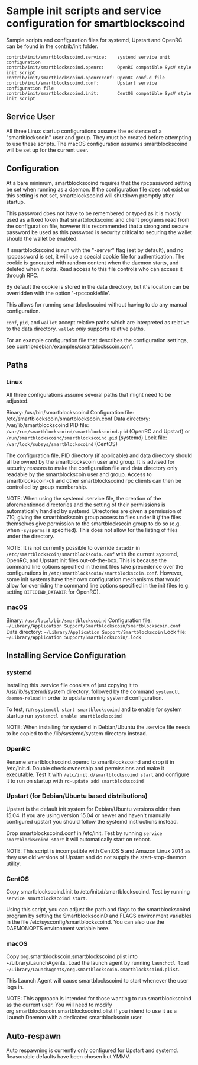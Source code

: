 Sample init scripts and service configuration for smartblockscoind
==========================================================

Sample scripts and configuration files for systemd, Upstart and OpenRC
can be found in the contrib/init folder.

    contrib/init/smartblockscoind.service:    systemd service unit configuration
    contrib/init/smartblockscoind.openrc:     OpenRC compatible SysV style init script
    contrib/init/smartblockscoind.openrcconf: OpenRC conf.d file
    contrib/init/smartblockscoind.conf:       Upstart service configuration file
    contrib/init/smartblockscoind.init:       CentOS compatible SysV style init script

Service User
---------------------------------

All three Linux startup configurations assume the existence of a "smartblockscoin" user
and group.  They must be created before attempting to use these scripts.
The macOS configuration assumes smartblockscoind will be set up for the current user.

Configuration
---------------------------------

At a bare minimum, smartblockscoind requires that the rpcpassword setting be set
when running as a daemon.  If the configuration file does not exist or this
setting is not set, smartblockscoind will shutdown promptly after startup.

This password does not have to be remembered or typed as it is mostly used
as a fixed token that smartblockscoind and client programs read from the configuration
file, however it is recommended that a strong and secure password be used
as this password is security critical to securing the wallet should the
wallet be enabled.

If smartblockscoind is run with the "-server" flag (set by default), and no rpcpassword is set,
it will use a special cookie file for authentication. The cookie is generated with random
content when the daemon starts, and deleted when it exits. Read access to this file
controls who can access it through RPC.

By default the cookie is stored in the data directory, but it's location can be overridden
with the option '-rpccookiefile'.

This allows for running smartblockscoind without having to do any manual configuration.

`conf`, `pid`, and `wallet` accept relative paths which are interpreted as
relative to the data directory. `wallet` *only* supports relative paths.

For an example configuration file that describes the configuration settings,
see contrib/debian/examples/smartblockscoin.conf.

Paths
---------------------------------

### Linux

All three configurations assume several paths that might need to be adjusted.

Binary:              /usr/bin/smartblockscoind
Configuration file:  /etc/smartblockscoin/smartblockscoin.conf
Data directory:      /var/lib/smartblockscoind
PID file:            `/var/run/smartblockscoind/smartblockscoind.pid` (OpenRC and Upstart) or `/run/smartblockscoind/smartblockscoind.pid` (systemd)
Lock file:           `/var/lock/subsys/smartblockscoind` (CentOS)

The configuration file, PID directory (if applicable) and data directory
should all be owned by the smartblockscoin user and group.  It is advised for security
reasons to make the configuration file and data directory only readable by the
smartblockscoin user and group.  Access to smartblockscoin-cli and other smartblockscoind rpc clients
can then be controlled by group membership.

NOTE: When using the systemd .service file, the creation of the aforementioned
directories and the setting of their permissions is automatically handled by
systemd. Directories are given a permission of 710, giving the smartblockscoin group
access to files under it _if_ the files themselves give permission to the
smartblockscoin group to do so (e.g. when `-sysperms` is specified). This does not allow
for the listing of files under the directory.

NOTE: It is not currently possible to override `datadir` in
`/etc/smartblockscoin/smartblockscoin.conf` with the current systemd, OpenRC, and Upstart init
files out-of-the-box. This is because the command line options specified in the
init files take precedence over the configurations in
`/etc/smartblockscoin/smartblockscoin.conf`. However, some init systems have their own
configuration mechanisms that would allow for overriding the command line
options specified in the init files (e.g. setting `BITCOIND_DATADIR` for
OpenRC).

### macOS

Binary:              `/usr/local/bin/smartblockscoind`
Configuration file:  `~/Library/Application Support/Smartblockscoin/smartblockscoin.conf`
Data directory:      `~/Library/Application Support/Smartblockscoin`
Lock file:           `~/Library/Application Support/Smartblockscoin/.lock`

Installing Service Configuration
-----------------------------------

### systemd

Installing this .service file consists of just copying it to
/usr/lib/systemd/system directory, followed by the command
`systemctl daemon-reload` in order to update running systemd configuration.

To test, run `systemctl start smartblockscoind` and to enable for system startup run
`systemctl enable smartblockscoind`

NOTE: When installing for systemd in Debian/Ubuntu the .service file needs to be copied to the /lib/systemd/system directory instead.

### OpenRC

Rename smartblockscoind.openrc to smartblockscoind and drop it in /etc/init.d.  Double
check ownership and permissions and make it executable.  Test it with
`/etc/init.d/smartblockscoind start` and configure it to run on startup with
`rc-update add smartblockscoind`

### Upstart (for Debian/Ubuntu based distributions)

Upstart is the default init system for Debian/Ubuntu versions older than 15.04. If you are using version 15.04 or newer and haven't manually configured upstart you should follow the systemd instructions instead.

Drop smartblockscoind.conf in /etc/init.  Test by running `service smartblockscoind start`
it will automatically start on reboot.

NOTE: This script is incompatible with CentOS 5 and Amazon Linux 2014 as they
use old versions of Upstart and do not supply the start-stop-daemon utility.

### CentOS

Copy smartblockscoind.init to /etc/init.d/smartblockscoind. Test by running `service smartblockscoind start`.

Using this script, you can adjust the path and flags to the smartblockscoind program by
setting the SmartblockscoinD and FLAGS environment variables in the file
/etc/sysconfig/smartblockscoind. You can also use the DAEMONOPTS environment variable here.

### macOS

Copy org.smartblockscoin.smartblockscoind.plist into ~/Library/LaunchAgents. Load the launch agent by
running `launchctl load ~/Library/LaunchAgents/org.smartblockscoin.smartblockscoind.plist`.

This Launch Agent will cause smartblockscoind to start whenever the user logs in.

NOTE: This approach is intended for those wanting to run smartblockscoind as the current user.
You will need to modify org.smartblockscoin.smartblockscoind.plist if you intend to use it as a
Launch Daemon with a dedicated smartblockscoin user.

Auto-respawn
-----------------------------------

Auto respawning is currently only configured for Upstart and systemd.
Reasonable defaults have been chosen but YMMV.
